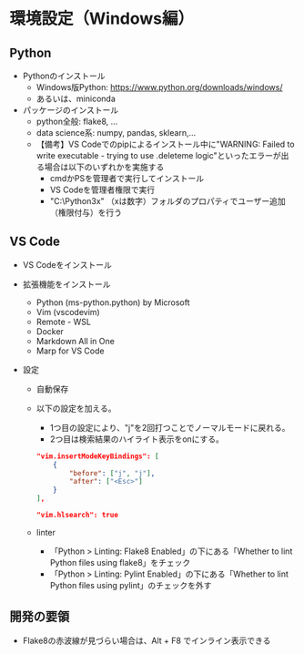# 環境設定（Windows編）

## Python
- Pythonのインストール
    - Windows版Python: https://www.python.org/downloads/windows/
    - あるいは、miniconda
- パッケージのインストール
    - python全般: flake8, ...
    - data science系: numpy, pandas, sklearn,...
    - 【備考】VS Codeでのpipによるインストール中に"WARNING: Failed to write executable - trying to use .deleteme logic"といったエラーが出る場合は以下のいずれかを実施する
      - cmdかPSを管理者で実行してインストール
      - VS Codeを管理者権限で実行
      - "C:\Python3x" （xは数字）フォルダのプロパティでユーザー追加（権限付与）を行う


## VS Code
- VS Codeをインストール
- 拡張機能をインストール
    - Python (ms-python.python) by Microsoft
    - Vim (vscodevim)
    - Remote - WSL
    - Docker
    - Markdown All in One
    - Marp for VS Code

- 設定
    - 自動保存
    - 以下の設定を加える。
        - 1つ目の設定により、"j"を2回打つことでノーマルモードに戻れる。
        - 2つ目は検索結果のハイライト表示をonにする。

        ``` json
        "vim.insertModeKeyBindings": [
            {
                "before": ["j", "j"],
                "after": ["<Esc>"]
            }
        ],

        "vim.hlsearch": true
        ```
    - linter
        - 「Python > Linting: Flake8 Enabled」の下にある「Whether to lint Python files using flake8」をチェック
        - 「Python > Linting: Pylint Enabled」の下にある「Whether to lint Python files using pylint」のチェックを外す
      
      
## 開発の要領
- Flake8の赤波線が見づらい場合は、Alt + F8 でインライン表示できる
